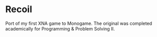 # Recoil
Port of my first XNA game to Monogame. The original was completed academically for Programming &amp; Problem Solving II.
